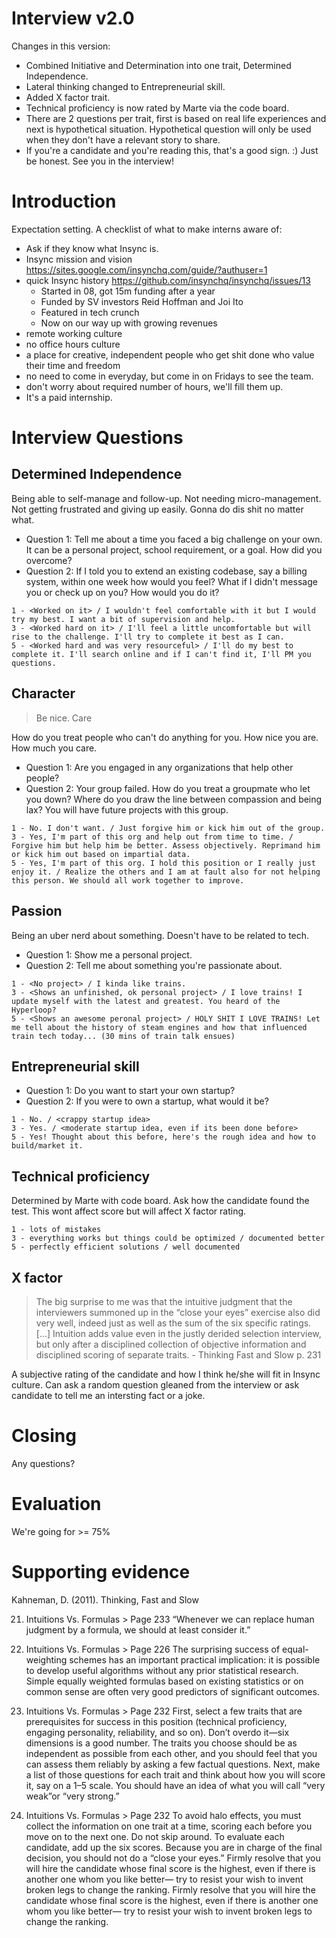 # Interview v2.0

Changes in this version:

* Combined Initiative and Determination into one trait, Determined Independence.
* Lateral thinking changed to Entrepreneurial skill.
* Added X factor trait.
* Technical proficiency is now rated by Marte via the code board.
* There are 2 questions per trait, first is based on real life experiences and next is hypothetical situation. Hypothetical question will only be used when they don't have a relevant story to share.
* If you're a candidate and you're reading this, that's a good sign. :) Just be honest. See you in the interview! 

# Introduction

Expectation setting. A checklist of what to make interns aware of:

* Ask if they know what Insync is. 
* Insync mission and vision https://sites.google.com/insynchq.com/guide/?authuser=1
* quick Insync history https://github.com/insynchq/insynchq/issues/13
  * Started in 08, got 15m funding after a year
  * Funded by SV investors Reid Hoffman and Joi Ito
  * Featured in tech crunch
  * Now on our way up with growing revenues
* remote working culture
* no office hours culture
* a place for creative, independent people who get shit done who value their time and freedom
* no need to come in everyday, but come in on Fridays to see the team.
* don't worry about required number of hours, we'll fill them up.
* It's a paid internship.

# Interview Questions 

## Determined Independence

Being able to self-manage and follow-up. Not needing micro-management. Not getting frustrated and giving up easily. Gonna do dis shit no matter what.

* Question 1: Tell me about a time you faced a big challenge on your own. It can be a personal project, school requirement, or a goal. How did you overcome?
* Question 2: If I told you to extend an existing codebase, say a billing system, within one week how would you feel? What if I didn't message you or check up on you? How would you do it?

```
1 - <Worked on it> / I wouldn't feel comfortable with it but I would try my best. I want a bit of supervision and help.
3 - <Worked hard on it> / I'll feel a little uncomfortable but will rise to the challenge. I'll try to complete it best as I can.
5 - <Worked hard and was very resourceful> / I'll do my best to complete it. I'll search online and if I can't find it, I'll PM you questions.
```

## Character

> Be nice. Care

How do you treat people who can't do anything for you. How nice you are. How much you care.

* Question 1: Are you engaged in any organizations that help other people? 
* Question 2: Your group failed. How do you treat a groupmate who let you down? Where do you draw the line between compassion and being lax? You will have future projects with this group.

```
1 - No. I don't want. / Just forgive him or kick him out of the group.
3 - Yes, I'm part of this org and help out from time to time. / Forgive him but help him be better. Assess objectively. Reprimand him or kick him out based on impartial data.
5 - Yes, I'm part of this org. I hold this position or I really just enjoy it. / Realize the others and I am at fault also for not helping this person. We should all work together to improve.
```

## Passion

Being an uber nerd about something. Doesn't have to be related to tech.

* Question 1: Show me a personal project.
* Question 2: Tell me about something you're passionate about.

```
1 - <No project> / I kinda like trains.
3 - <Shows an unfinished, ok personal project> / I love trains! I update myself with the latest and greatest. You heard of the Hyperloop?
5 - <Shows an awesome peronal project> / HOLY SHIT I LOVE TRAINS! Let me tell about the history of steam engines and how that influenced train tech today... (30 mins of train talk ensues)
```

## Entrepreneurial skill

* Question 1: Do you want to start your own startup?
* Question 2: If you were to own a startup, what would it be?

```
1 - No. / <crappy startup idea>
3 - Yes. / <moderate startup idea, even if its been done before>
5 - Yes! Thought about this before, here's the rough idea and how to build/market it. 
```

## Technical proficiency

Determined by Marte with code board. Ask how the candidate found the test. This wont affect score but will affect X factor rating.

```
1 - lots of mistakes
3 - everything works but things could be optimized / documented better
5 - perfectly efficient solutions / well documented
```

## X factor

> The big surprise to me was that the intuitive judgment that the interviewers summoned up in the “close your eyes” exercise also did very well, indeed just as well as the sum of the six specific ratings. [...] Intuition adds value even in the justly derided selection interview, but only after a disciplined collection of objective information and disciplined scoring of separate traits. - Thinking Fast and Slow p. 231

A subjective rating of the candidate and how I think he/she will fit in Insync culture. Can ask a random question gleaned from the interview or ask candidate to tell me an intersting fact or a joke.

# Closing

Any questions?

# Evaluation

We're going for >= 75%

# Supporting evidence

Kahneman, D. (2011). Thinking, Fast and Slow

21. Intuitions Vs. Formulas > Page 233
“Whenever we can replace human judgment by a formula, we should at least consider it.”

21. Intuitions Vs. Formulas > Page 226
The surprising success of equal-weighting schemes has an important practical implication: it is possible to develop useful algorithms without any prior statistical research. Simple equally weighted formulas based on existing statistics or on common sense are often very good predictors of significant outcomes.

21. Intuitions Vs. Formulas > Page 232
First, select a few traits that are prerequisites for success in this position (technical proficiency, engaging personality, reliability, and so on). Don’t overdo it—six dimensions is a good number. The traits you choose should be as independent as possible from each other, and you should feel that you can assess them reliably by asking a few factual questions. Next, make a list of those questions for each trait and think about how you will score it, say on a 1–5 scale. You should have an idea of what you will call “very weak”or “very strong.”

21. Intuitions Vs. Formulas > Page 232
To avoid halo effects, you must collect the information on one trait at a time, scoring each before you move on to the next one. Do not skip around. To evaluate each candidate, add up the six scores. Because you are in charge of the final decision, you should not do a “close your eyes.” Firmly resolve that you will hire the candidate whose final score is the highest, even if there is another one whom you like better— try to resist your wish to invent broken legs to change the ranking. Firmly resolve that you will hire the candidate whose final score is the highest, even if there is another one whom you like better— try to resist your wish to invent broken legs to change the ranking.
